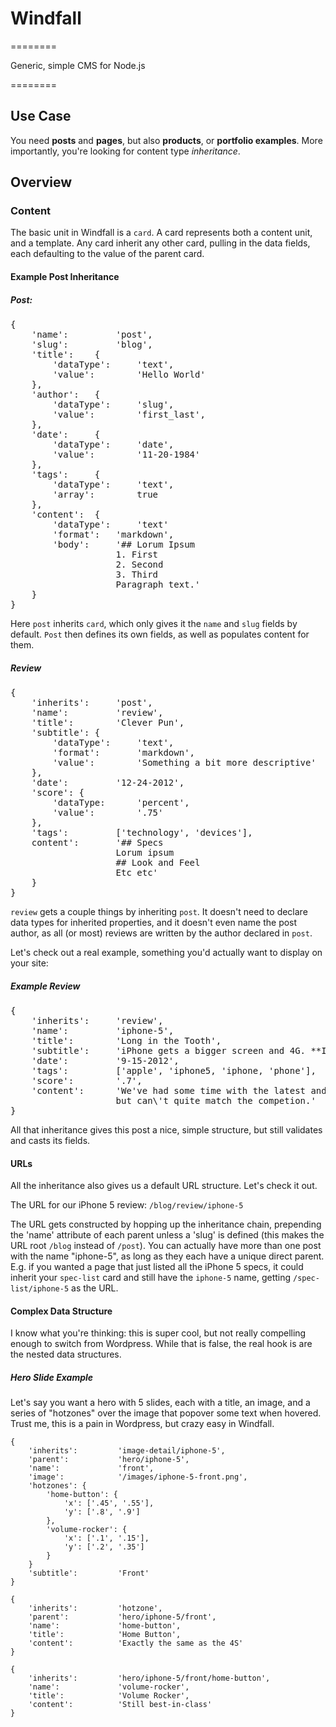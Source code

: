 # Windfall
========

Generic, simple CMS for Node.js

========

## Use Case

You need **posts** and **pages**, but also **products**, or **portfolio examples**. More importantly, you're looking for content type *inheritance*.

## Overview

### Content

The basic unit in Windfall is a ``card``. A card represents both a content unit, and a template. Any card inherit any other card, pulling in the data fields, each defaulting to the value of the parent card.

#### Example Post Inheritance

##### Post:
<pre>
{
    'name':         'post',
    'slug':         'blog',
    'title':    {
        'dataType':     'text',
        'value':        'Hello World'
    },
    'author':   {
        'dataType':     'slug',
        'value':        'first_last',
    },
    'date':     {
        'dataType':     'date',
        'value':        '11-20-1984'
    },
    'tags':     {
        'dataType':     'text',
        'array':        true
    },
    'content':  {
        'dataType':     'text'
        'format':   'markdown',
        'body':     '## Lorum Ipsum
                    1. First
                    2. Second
                    3. Third
                    Paragraph text.'
    }
}
</pre>

Here ``post`` inherits ``card``, which only gives it the ``name`` and ``slug`` fields by default. ``Post`` then defines its own fields, as well as populates content for them.

##### Review
<pre>
{
    'inherits':     'post',
    'name':         'review',
    'title':        'Clever Pun',
    'subtitle': {
        'dataType':     'text',
        'format':       'markdown',
        'value':        'Something a bit more descriptive'
    },
    'date':         '12-24-2012',
    'score': {
        'dataType:      'percent',
        'value':        '.75'
    },
    'tags':         ['technology', 'devices'],
    content':       '## Specs
                    Lorum ipsum
                    ## Look and Feel
                    Etc etc'
    }
}
</pre>

``review`` gets a couple things by inheriting ``post``. It doesn't need to declare data types for inherited properties, and it doesn't even name the post author, as all (or most) reviews are written by the author declared in ``post``.

Let's check out a real example, something you'd actually want to display on your site:

##### Example Review
<pre>
{
    'inherits':     'review',
    'name':         'iphone-5',
    'title':        'Long in the Tooth',
    'subtitle':     'iPhone gets a bigger screen and 4G. **Is that enough?**',
    'date':         '9-15-2012',
    'tags':         ['apple', 'iphone5, 'iphone, 'phone'],
    'score':        '.7',
    'content':      'We've had some time with the latest and greatest from Cupertino. It\'s better than the 4S, 
                    but can\'t quite match the competion.'
}
</pre>

All that inheritance gives this post a nice, simple structure, but still validates and casts its fields.

#### URLs

All the inheritance also gives us a default URL structure. Let's check it out.

The URL for our iPhone 5 review: ``/blog/review/iphone-5``

The URL gets constructed by hopping up the inheritance chain, prepending the 'name' attribute of each parent unless a 'slug' is defined (this makes the URL root ``/blog`` instead of ``/post``). You can actually have more than one post with the name "iphone-5", as long as they each have a unique direct parent. E.g. if you wanted a page that just listed all the iPhone 5 specs, it could inherit your ``spec-list`` card and still have the ``iphone-5`` name, getting ``/spec-list/iphone-5`` as the URL.

#### Complex Data Structure

I know what you're thinking: this is super cool, but not really compelling enough to switch from Wordpress. While that is false, the real hook is are the nested data structures.

##### Hero Slide Example

Let's say you want a hero with 5 slides, each with a title, an image, and a series of "hotzones" over the image that popover some text when hovered. Trust me, this is a pain in Wordpress, but crazy easy in Windfall.

````
{
    'inherits':         'image-detail/iphone-5',
    'parent':           'hero/iphone-5',
    'name':             'front',
    'image':            '/images/iphone-5-front.png',
    'hotzones': {
        'home-button': {
            'x': ['.45', '.55'],
            'y': ['.8', '.9']
        },
        'volume-rocker': {
            'x': ['.1', '.15'],
            'y': ['.2', '.35']
        }
    }
    'subtitle':         'Front'
}

{
    'inherits':         'hotzone',
    'parent':           'hero/iphone-5/front',
    'name':             'home-button',
    'title':            'Home Button',
    'content':          'Exactly the same as the 4S'
}

{
    'inherits':         'hero/iphone-5/front/home-button',
    'name':             'volume-rocker',
    'title':            'Volume Rocker',
    'content':          'Still best-in-class'
}
````